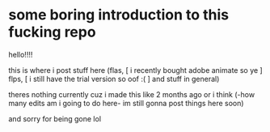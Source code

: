 # some boring introduction to this fucking repo

hello!!!!

this is where i post stuff here (flas, [ i recently bought adobe animate so ye ] flps, [ i still have the trial version so oof :( ]
and stuff in general)

theres nothing currently cuz i made this like 2 months ago or i think (-how many edits am i going to do here- im still gonna post things here soon)

and sorry for being gone lol
